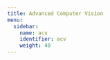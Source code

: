 ```yaml
---
title: Advanced Computer Vision
menu:
  sidebar:
    name: acv
    identifier: acv
    weight: 40
---
```

